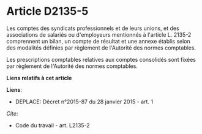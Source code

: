 # Article D2135-5

Les comptes des syndicats professionnels et de leurs unions, et des associations de salariés ou d'employeurs mentionnés à
l'article L. 2135-2 comprennent un bilan, un compte de résultat et une annexe établis selon des modalités définies par
règlement de l'Autorité des normes comptables. 

Les prescriptions comptables relatives aux comptes consolidés sont fixées par règlement de l'Autorité des normes comptables.

**Liens relatifs à cet article**

**Liens**:

  - DEPLACE: Décret n°2015-87 du 28 janvier 2015 - art. 1

_Cite_:

  - Code du travail - art. L2135-2
